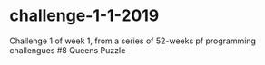 # challenge-1-1-2019
Challenge 1 of week 1, from a series of 52-weeks pf programming challengues
#8 Queens Puzzle
